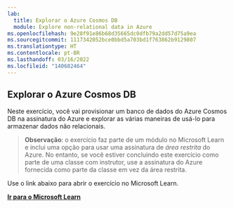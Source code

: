 ```yaml
---
lab:
  title: Explorar o Azure Cosmos DB
  module: Explore non-relational data in Azure
ms.openlocfilehash: 9e28f91e86b68d35665dc0dfb79a2dd57d75a9ea
ms.sourcegitcommit: 1117342052bce0bbd5a703bd1f763862b9129807
ms.translationtype: HT
ms.contentlocale: pt-BR
ms.lasthandoff: 03/16/2022
ms.locfileid: "140682464"
---
```

## <a name="explore-azure-cosmos-db"></a>Explorar o Azure Cosmos DB

Neste exercício, você vai provisionar um banco de dados do Azure Cosmos DB na assinatura do Azure e explorar as várias maneiras de usá-lo para armazenar dados não relacionais.

> **Observação**: o exercício faz parte de um módulo no Microsoft Learn e inclui uma opção para usar uma assinatura de *área restrita* do Azure. No entanto, se você estiver concluindo este exercício como parte de uma classe com instrutor, use a assinatura do Azure fornecida como parte da classe em vez da área restrita.

Use o link abaixo para abrir o exercício no Microsoft Learn.

**[Ir para o Microsoft Learn](https://docs.microsoft.com/learn/modules/explore-non-relational-data-stores-azure/4-exercise-explore-cosmos-db#create-a-cosmos-db-account)**

